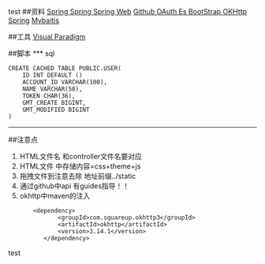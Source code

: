 
test
##资料
[Spring ](https://spring.io/guides )
[Spring ](https://github.com/qianchonghao/Community)
[Spring Web](https://spring.io/guides/gs/serving-web-content/)
[Github OAuth  ](https://developer.github.com/apps/building-oauth-apps/creating-an-oauth-app/)
[Es ](https://elasticsearch.cn/)
[BootStrap ](https://v3.bootcss.com)
[OKHttp](https://square.github.io/okhttp/)
[Spring](https://docs.spring.io/spring-boot/docs/2.0.0.RC1/reference/htmlsingle/#boot-documentation)
[Mybaitis]()

##工具
[Visual Paradigm](https://www.visual-paradigm.com/cn/)

##脚本
*** sql
```
CREATE CACHED TABLE PUBLIC.USER(
    ID INT DEFAULT () 
    ACCOUNT_ID VARCHAR(100),
    NAME VARCHAR(50),
    TOKEN CHAR(36),
    GMT_CREATE BIGINT,
    GMT_MODIFIED BIGINT
)
```

*** 
##注意点
1. HTML文件名 和controller文件名要对应
2. HTML文件 <head>中存储内容=css+theme+js
3. 拖拽文件到<head>注意去除 地址前缀../static
4. 通过github中api 有guides指导！！
5. okhttp中maven的注入  
```
       <dependency>
              <groupId>com.squareup.okhttp3</groupId>
              <artifactId>okhttp</artifactId>
              <version>3.14.1</version>
          </dependency>
```
 test 

